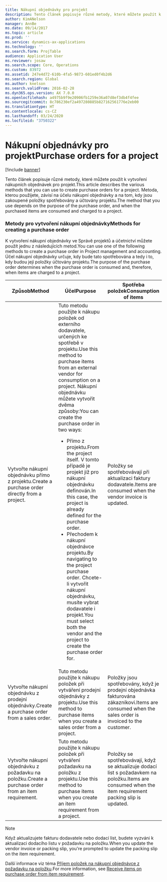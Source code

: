 ```yaml
---
title: Nákupní objednávky pro projekt
description: Tento článek popisuje různé metody, které můžete použít k vytvoření nákupních objednávek pro projekt. Metoda, kterou použijete, závisí na účelu nákupní objednávky a na tom, kdy jsou zakoupené položky spotřebovány a účtovány projektu.
author: KimANelson
manager: AnnBe
ms.date: 09/14/2017
ms.topic: article
ms.prod: ''
ms.service: dynamics-ax-applications
ms.technology: ''
ms.search.form: ProjTable
audience: Application User
ms.reviewer: josaw
ms.search.scope: Core, Operations
ms.custom: 83972
ms.assetid: 247e4d72-610b-4fa5-9873-601ed0f4b2d6
ms.search.region: Global
ms.author: knelson
ms.search.validFrom: 2016-02-28
ms.dyn365.ops.version: AX 7.0.0
ms.openlocfilehash: a4975b9f9e20906fb1259e36a07d8ef3db4f4fee
ms.sourcegitcommit: 8c786230ef2a497280885b827162561776e2eb00
ms.translationtype: HT
ms.contentlocale: cs-CZ
ms.lasthandoff: 03/24/2020
ms.locfileid: "3750322"
---
```

# <a name="purchase-orders-for-a-project"></a><span data-ttu-id="2fb04-104">Nákupní objednávky pro projekt</span><span class="sxs-lookup"><span data-stu-id="2fb04-104">Purchase orders for a project</span></span>

[!include [banner](../includes/banner.md)]

<span data-ttu-id="2fb04-105">Tento článek popisuje různé metody, které můžete použít k vytvoření nákupních objednávek pro projekt.</span><span class="sxs-lookup"><span data-stu-id="2fb04-105">This article describes the various methods that you can use to create purchase orders for a project.</span></span> <span data-ttu-id="2fb04-106">Metoda, kterou použijete, závisí na účelu nákupní objednávky a na tom, kdy jsou zakoupené položky spotřebovány a účtovány projektu.</span><span class="sxs-lookup"><span data-stu-id="2fb04-106">The method that you use depends on the purpose of the purchase order, and when the purchased items are consumed and charged to a project.</span></span>

### <a name="methods-for-creating-a-purchase-order"></a><span data-ttu-id="2fb04-107">Metody pro vytvoření nákupní objednávky</span><span class="sxs-lookup"><span data-stu-id="2fb04-107">Methods for creating a purchase order</span></span>

<span data-ttu-id="2fb04-108">K vytvoření nákupní objednávky ve Správě projektů a účetnictví můžete použít jednu z následujících metod.</span><span class="sxs-lookup"><span data-stu-id="2fb04-108">You can use one of the following methods to create a purchase order in Project management and accounting.</span></span> <span data-ttu-id="2fb04-109">Účel nákupní objednávky určuje, kdy bude tato spotřebována a tedy i to, kdy budou její položky účtovány projektu.</span><span class="sxs-lookup"><span data-stu-id="2fb04-109">The purpose of the purchase order determines when the purchase order is consumed and, therefore, when items are charged to a project.</span></span>

<table>
<colgroup>
<col width="33%" />
<col width="33%" />
<col width="33%" />
</colgroup>
<thead>
<tr class="header">
<th><span data-ttu-id="2fb04-110">Způsob</span><span class="sxs-lookup"><span data-stu-id="2fb04-110">Method</span></span></th>
<th><span data-ttu-id="2fb04-111">Účel</span><span class="sxs-lookup"><span data-stu-id="2fb04-111">Purpose</span></span></th>
<th><span data-ttu-id="2fb04-112">Spotřeba položek</span><span class="sxs-lookup"><span data-stu-id="2fb04-112">Consumption of items</span></span></th>
</tr>
</thead>
<tbody>
<tr class="odd">
<td><span data-ttu-id="2fb04-113">Vytvořte nákupní objednávku přímo z projektu.</span><span class="sxs-lookup"><span data-stu-id="2fb04-113">Create a purchase order directly from a project.</span></span></td>
<td><span data-ttu-id="2fb04-114">Tuto metodu použijte k nákupu položek od externího dodavatele, určených ke spotřebě v projektu.</span><span class="sxs-lookup"><span data-stu-id="2fb04-114">Use this method to purchase items from an external vendor for consumption on a project.</span></span> <span data-ttu-id="2fb04-115">Nákupní objednávku můžete vytvořit dvěma způsoby:</span><span class="sxs-lookup"><span data-stu-id="2fb04-115">You can create the purchase order in two ways:</span></span>
<ul>
<li><span data-ttu-id="2fb04-116">Přímo z projektu.</span><span class="sxs-lookup"><span data-stu-id="2fb04-116">From the project itself.</span></span> <span data-ttu-id="2fb04-117">V tomto případě je projekt již pro nákupní objednávku definován.</span><span class="sxs-lookup"><span data-stu-id="2fb04-117">In this case, the project is already defined for the purchase order.</span></span></li>
<li><span data-ttu-id="2fb04-118">Přechodem k nákupní objednávce projektu.</span><span class="sxs-lookup"><span data-stu-id="2fb04-118">By navigating to the project purchase order.</span></span> <span data-ttu-id="2fb04-119">Chcete-li vytvořit nákupní objednávku, musíte vybrat dodavatele i projekt.</span><span class="sxs-lookup"><span data-stu-id="2fb04-119">You must select both the vendor and the project to create the purchase order for.</span></span></li>
</ul></td>
<td><span data-ttu-id="2fb04-120">Položky se spotřebovávají při aktualizaci faktury dodavatele.</span><span class="sxs-lookup"><span data-stu-id="2fb04-120">Items are consumed when the vendor invoice is updated.</span></span></td>
</tr>
<tr class="even">
<td><span data-ttu-id="2fb04-121">Vytvořte nákupní objednávku z prodejní objednávky.</span><span class="sxs-lookup"><span data-stu-id="2fb04-121">Create a purchase order from a sales order.</span></span></td>
<td><span data-ttu-id="2fb04-122">Tuto metodu použijte k nákupu položek při vytváření prodejní objednávky z projektu.</span><span class="sxs-lookup"><span data-stu-id="2fb04-122">Use this method to purchase items when you create a sales order from a project.</span></span></td>
<td><span data-ttu-id="2fb04-123">Položky jsou spotřebovány, když je prodejní objednávka fakturována zákazníkovi.</span><span class="sxs-lookup"><span data-stu-id="2fb04-123">Items are consumed when the sales order is invoiced to the customer.</span></span></td>
</tr>
<tr class="odd">
<td><span data-ttu-id="2fb04-124">Vytvořte nákupní objednávku z požadavku na položku.</span><span class="sxs-lookup"><span data-stu-id="2fb04-124">Create a purchase order from an item requirement.</span></span></td>
<td><span data-ttu-id="2fb04-125">Tuto metodu použijte k nákupu položek při vytváření požadavku na položku z projektu.</span><span class="sxs-lookup"><span data-stu-id="2fb04-125">Use this method to purchase items when you create an item requirement from a project.</span></span></td>
<td><span data-ttu-id="2fb04-126">Položky se spotřebovávají, když se aktualizuje dodací list s požadavkem na položku.</span><span class="sxs-lookup"><span data-stu-id="2fb04-126">Items are consumed when the item requirement packing slip is updated.</span></span></td>
</tr>
</tbody>
</table>

> [!NOTE] 
> <span data-ttu-id="2fb04-127">Když aktualizujete fakturu dodavatele nebo dodací list, budete vyzváni k aktualizaci dodacího listu v požadavku na položku.</span><span class="sxs-lookup"><span data-stu-id="2fb04-127">When you update the vendor invoice or packing slip, you're prompted to update the packing slip on the item requirement.</span></span>

<span data-ttu-id="2fb04-128">Další informace viz téma [Příjem položek na nákupní objednávce z požadavku na položku](tasks/receive-items-purchase-order-item-requirement.md).</span><span class="sxs-lookup"><span data-stu-id="2fb04-128">For more information, see [Receive items on purchase order from item requirement](tasks/receive-items-purchase-order-item-requirement.md).</span></span>

